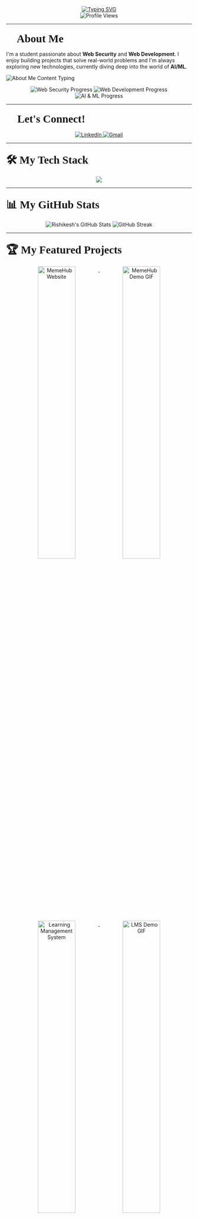 <div align="center">
  <a href="https://github.com/Ri-Verma">
    <img src="https://readme-typing-svg.herokuapp.com?font=Times+New+Roman&size=30&pause=1000&color=FF5733&center=true&vCenter=true&width=490&lines=Hi+there%2C+I'm+Rishikesh+Verma+👋;Full-Stack+Developer;Web+Security+Enthusiast;AI+%26+ML+Explorer" alt="Typing SVG" />
  </a>
</div>

<div align="center"> 
  <img src="https://komarev.com/ghpvc/?username=Ri-Verma&label=Profile%20Views&color=0e75b6&style=flat" alt="Profile Views" /> 
</div>

---

### <span style="font-family: 'Times New Roman'; font-size: 1.8em; font-weight: bold;">🚀 About Me</span>

I'm a student passionate about **Web Security** and **Web Development**. I enjoy building projects that solve real-world problems and I'm always exploring new technologies, currently diving deep into the world of **AI/ML**.

<p align="left">
  <img src="https://readme-typing-svg.herokuapp.com?font=Times+New+Roman&size=18&pause=1000&color=FFFFFF&center=false&vCenter=true&width=500&lines=🌱+Learning:+AI+with+Machine+Learning,+building+on+my+NLP+experience.;💬+Ask+me+about:+MERN+stack,+Python,+or+Cybersecurity+basics.;📫+Contact+me:+user.rishikesh@gmail.com.;⚡+Fun+fact:+Coffee+%2B+Coding+=+❤️." alt="About Me Content Typing" />
</p>

<p align="center">
  <img src="https://github-readme-progress.vercel.app/api?title=Web%20Security&percentage=85" alt="Web Security Progress" />
  <img src="https://github-readme-progress.vercel.app/api?title=Web%20Development&percentage=90" alt="Web Development Progress" />
  <img src="https://github-readme-progress.vercel.app/api?title=AI%20%26%20ML&percentage=70" alt="AI & ML Progress" />
</p>

---

### <span style="font-family: 'Times New Roman'; font-size: 1.8em; font-weight: bold;">🤝 Let's Connect!</span>
<div align="center">
  <a href="https://www.linkedin.com/in/rishikesh-verma-aab4a1256/" target="_blank">
    <img src="https://img.shields.io/badge/LinkedIn-0077B5?style=for-the-badge&logo=linkedin&logoColor=white" alt="LinkedIn"/>
  </a>
  <a href="mailto:user.rishikesh@gmail.com">
    <img src="https://img.shields.io/badge/Gmail-D14836?style=for-the-badge&logo=gmail&logoColor=white" alt="Gmail"/>
  </a>
</div>

---

### <span style="font-family: 'Times New Roman'; font-size: 1.8em; font-weight: bold;">🛠️ My Tech Stack</span>
<p align="center">
  <a href="https://skillicons.dev">
    <img src="https://skillicons.dev/icons?i=c,cpp,python,js,html,css,react,bootstrap,nodejs,express,mongodb,mysql,postgres,git,vscode,postman&perline=8" />
  </a>
</p>

---

### <span style="font-family: 'Times New Roman'; font-size: 1.8em; font-weight: bold;">📊 My GitHub Stats</span>
<p align="center">
  <img src="https://github-readme-stats.vercel.app/api?username=Ri-Verma&show_icons=true&theme=radical&rank_icon=github&hide_border=true" alt="Rishikesh's GitHub Stats"/>
  <img src="https://github-readme-streak-stats.herokuapp.com/?user=Ri-Verma&theme=radical&hide_border=true" alt="GitHub Streak"/>
</p>

---

### <span style="font-family: 'Times New Roman'; font-size: 1.8em; font-weight: bold;">🏆 My Featured Projects</span>

<p align="center">
  <a href="https://github.com/Ri-Verma/MemeHub">
    <img src="https://github-readme-stats.vercel.app/api/pin/?username=Ri-Verma&repo=MemeHub&theme=radical&title_color=FF5733&icon_color=00BFB2&text_color=FFFFFF&hide_border=true" alt="MemeHub Website" width="45%" style="vertical-align:top;"/>
  </a>
  <img src="https://via.placeholder.com/400x200.gif?text=MemeHub+Project+Demo" alt="MemeHub Demo GIF" width="45%" style="vertical-align:top;"/>
</p>

<p align="center">
  <a href="https://github.com/Ri-Verma/Learning-management-system">
    <img src="https://github-readme-stats.vercel.app/api/pin/?username=Ri-Verma&repo=Learning-management-system&theme=radical&title_color=FF5733&icon_color=00BFB2&text_color=FFFFFF&hide_border=true" alt="Learning Management System" width="45%" style="vertical-align:top;"/>
  </a>
  <img src="https://via.placeholder.com/400x200.gif?text=LMS+Project+Demo" alt="LMS Demo GIF" width="45%" style="vertical-align:top;"/>
</p>

<p align="center">
  <a href="https://github.com/Ri-Verma/Vehicle-Rental-Control-Hub">
    <img src="https://github-readme-stats.vercel.app/api/pin/?username=Ri-Verma&repo=Vehicle-Rental-Control-Hub&theme=radical&title_color=FF5733&icon_color=00BFB2&text_color=FFFFFF&hide_border=true" alt="Vehicle Rental Control Hub" width="45%" style="vertical-align:top;"/>
  </a>
  <img src="https://via.placeholder.com/400x200.gif?text=Vehicle+Rental+Demo" alt="Vehicle Rental Demo GIF" width="45%" style="vertical-align:top;"/>
</p>

---

<p align="center">
  <img src="https://user-images.githubusercontent.com/73097560/115834477-dbab4500-a447-11eb-908a-139a6edaec5c.gif">
</p>
